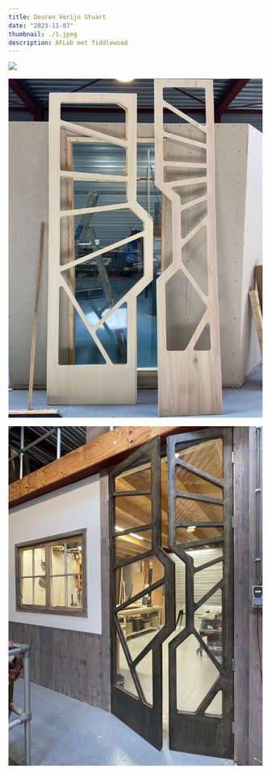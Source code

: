 ```yaml
---
title: Deuren Verijn Stuart
date: "2023-11-07"
thumbnail: ./1.jpeg
description: AFLab met fiddlewood
---
```


![](2.jpeg)

![](3.jpeg)

![](4.jpeg)
